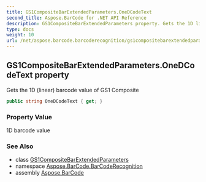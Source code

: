 ```yaml
---
title: GS1CompositeBarExtendedParameters.OneDCodeText
second_title: Aspose.BarCode for .NET API Reference
description: GS1CompositeBarExtendedParameters property. Gets the 1D linear barcode value of GS1 Composite
type: docs
weight: 10
url: /net/aspose.barcode.barcoderecognition/gs1compositebarextendedparameters/onedcodetext/
---
```

## GS1CompositeBarExtendedParameters.OneDCodeText property

Gets the 1D (linear) barcode value of GS1 Composite

```csharp
public string OneDCodeText { get; }
```

### Property Value

1D barcode value

### See Also

* class [GS1CompositeBarExtendedParameters](../)
* namespace [Aspose.BarCode.BarCodeRecognition](../../gs1compositebarextendedparameters/)
* assembly [Aspose.BarCode](../../../)


